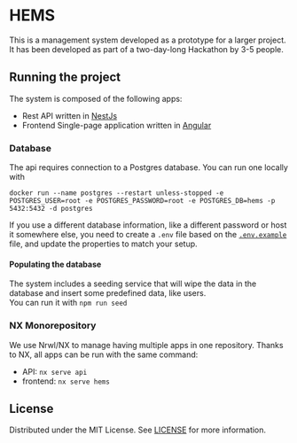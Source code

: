 # HEMS

This is a management system developed as a prototype for a larger project. It has been developed as part of a two-day-long Hackathon by 3-5 people.

## Running the project 

The system is composed of the following apps:
- Rest API written in [NestJs](https://nestjs.com/)
- Frontend Single-page application written in [Angular](https://angular.io/)
### Database

The api requires connection to a Postgres database. You can run one locally with

```docker
docker run --name postgres --restart unless-stopped -e POSTGRES_USER=root -e POSTGRES_PASSWORD=root -e POSTGRES_DB=hems -p 5432:5432 -d postgres
```

If you use a different database information, like a different password or host it somewhere else, you need to create a `.env` file based on the [`.env.example`](.env.example) file, and update the properties to match your setup.

#### **Populating the database**

The system includes a seeding service that will wipe the data in the database and insert some predefined data, like users.\
You can run it with `npm run seed`


### NX Monorepository

We use Nrwl/NX to manage having multiple apps in one repository.
Thanks to NX, all apps can be run with the same command:
- API: `nx serve api`
- frontend: `nx serve hems`

## License

Distributed under the MIT License. See [LICENSE](./LICENSE) for more information.
